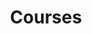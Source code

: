 ---
title: Courses

type: widget_page

# View.
#   1 = List
#   2 = Compact
#   3 = Card
view: 2

  # Homepage is headless, other widget pages are not.
headless: true
---